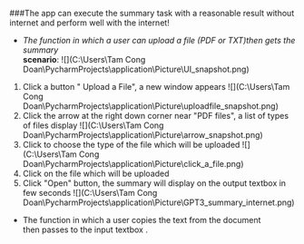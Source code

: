 ﻿###The app  can execute the summary task with a reasonable result without internet and perform well with the internet!<br />
- *The function in which  a user can upload a file (PDF or TXT)then gets the summary*  
**scenario**: 
![](C:\Users\Tam Cong Doan\PycharmProjects\application\Picture\UI_snapshot.png) 
 1. Click a button " Upload a File", a new window appears
![](C:\Users\Tam Cong Doan\PycharmProjects\application\Picture\uploadfile_snapshot.png)
 2. Click the arrow at the right down corner near "PDF files", a list of types of files display
![](C:\Users\Tam Cong Doan\PycharmProjects\application\Picture\arrow_snapshot.png)
 3. Click to choose the type of the file which will be uploaded
![](C:\Users\Tam Cong Doan\PycharmProjects\application\Picture\click_a_file.png)
 4. Click on the file which will be uploaded
 5. Click "Open" button, the summary will display on the output textbox in few seconds
![](C:\Users\Tam Cong Doan\PycharmProjects\application\Picture\GPT3_summary_internet.png)
- The function in which a user copies the text from the document  
then passes to the  input textbox .